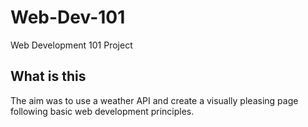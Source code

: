 # Web-Dev-101
Web Development 101 Project

## What is this
The aim was to use a weather API and create a visually pleasing page following basic web development principles.
